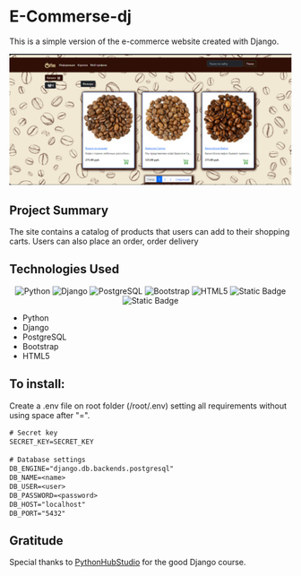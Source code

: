 # E-Commerse-dj

This is a simple version of the e-commerce website created with Django.

![](readme_img/photo_2024-05-30_16-03-24.jpg)

## Project Summary

The site contains a catalog of products that users can add to their shopping carts.
Users can also place an order, order delivery

## Technologies Used

<p align='center'>
<img src="https://img.shields.io/badge/Python-%233776AB?style=for-the-badge&logo=python&logoColor=white&labelColor=%233776AB&color=%23070707" alt="Python">
<img src="https://img.shields.io/badge/Django-%23092E20?style=for-the-badge&logo=django&labelColor=%23092E20&color=%23070707" alt="Django">
<img src="https://img.shields.io/badge/PostgreSQL-%234169E1?style=for-the-badge&logo=postgresql&logoColor=white&labelColor=%234169E1&color=%23070707" alt="PostgreSQL">
<img src="https://img.shields.io/badge/Bootstrap-%237952B3?style=for-the-badge&logo=bootstrap&logoColor=white&labelColor=%237952B3&color=%23070707" alt="Bootstrap">
<img src="https://img.shields.io/badge/HTML-%23E34F26?style=for-the-badge&logo=html5&logoColor=white&labelColor=%23E34F26&color=%23070707" alt="HTML5">
<img src="https://img.shields.io/badge/Git-%23F05032?style=for-the-badge&logo=git&logoColor=white&labelColor=%23F05032&color=%23070707" alt="Static Badge" >

<img src="https://img.shields.io/badge/GitHub-%23181717?style=for-the-badge&logo=github&logoColor=white&labelColor=%23181717&color=%23070707" alt="Static Badge">
</p>

- Python
- Django
- PostgreSQL 
- Bootstrap
- HTML5

## To install:

Create a .env file on root folder (/root/.env) setting all requirements without using space after "=".

```
# Secret key
SECRET_KEY=SECRET_KEY

# Database settings
DB_ENGINE="django.db.backends.postgresql"
DB_NAME=<name>
DB_USER=<user>
DB_PASSWORD=<password>
DB_HOST="localhost"
DB_PORT="5432"

```

 ## Gratitude
 Special thanks to [PythonHubStudio](https://github.com/PythonHubStudio) for the good Django course.

